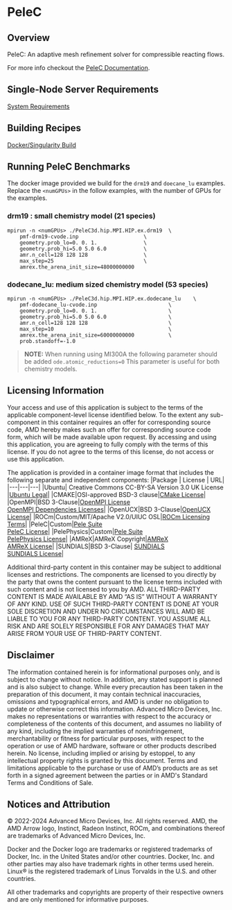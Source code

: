 # PeleC

## Overview
PeleC: An adaptive mesh refinement solver for compressible reacting flows.

For more info checkout the [PeleC Documentation](https://amrex-combustion.github.io/PeleC/).

## Single-Node Server Requirements
[System Requirements](/README.md#single-node-server-requirements) 

## Building Recipes
[Docker/Singularity Build](/pelec/docker/)


## Running PeleC Benchmarks
The docker image provided we build for the `drm19` and `doecane_lu` examples. 
Replace the `<numGPUs>` in the follow examples, with the number of GPUs for the examples. 

### drm19 : small chemistry model (21 species)
```
mpirun -n <numGPUs> ./PeleC3d.hip.MPI.HIP.ex.drm19  \
    pmf-drm19-cvode.inp                     \
    geometry.prob_lo=0. 0. 1.               \
    geometry.prob_hi=5.0 5.0 6.0            \
    amr.n_cell=128 128 128                  \
    max_step=25                             \
    amrex.the_arena_init_size=48000000000   
```

### dodecane_lu: medium sized chemistry model (53 species)
```
mpirun -n <numGPUs> ./PeleC3d.hip.MPI.HIP.ex.dodecane_lu    \
    pmf-dodecane_lu-cvode.inp                       \
    geometry.prob_lo=0. 0. 1.                       \
    geometry.prob_hi=5.0 5.0 6.0                    \
    amr.n_cell=128 128 128                          \
    max_step=10                                     \
    amrex.the_arena_init_size=60000000000           \
    prob.standoff=-1.0
```

> **NOTE:** 
> When running using MI300A the following parameter should be added `ode.atomic_reductions=0`
> This parameter is useful for both chemistry models. 


## Licensing Information
Your access and use of this application is subject to the terms of the applicable component-level license identified below. To the extent any sub-component in this container requires an offer for corresponding source code, AMD hereby makes such an offer for corresponding source code form, which will be made available upon request. By accessing and using this application, you are agreeing to fully comply with the terms of this license. If you do not agree to the terms of this license, do not access or use this application.

The application is provided in a container image format that includes the following separate and independent components:
|Package | License | URL|
|---|---|---|
|Ubuntu| Creative Commons CC-BY-SA Version 3.0 UK License |[Ubuntu Legal](https://ubuntu.com/legal)|
|CMAKE|OSI-approved BSD-3 clause|[CMake License](https://cmake.org/licensing/)|
|OpenMPI|BSD 3-Clause|[OpenMPI License](https://www-lb.open-mpi.org/community/license.php)<br /> [OpenMPI Dependencies Licenses](https://docs.open-mpi.org/en/v5.0.x/license/index.html)|
|OpenUCX|BSD 3-Clause|[OpenUCX License](https://openucx.org/license/)|
|ROCm|Custom/MIT/Apache V2.0/UIUC OSL|[ROCm Licensing Terms](https://rocm.docs.amd.com/en/latest/release/licensing.html)|
|PeleC|Custom|[Pele Suite](https://amrex-combustion.github.io/)<br />[PeleC License](https://github.com/AMReX-Combustion/PeleC?tab=License-1-ov-file)|
|PelePhysics|Custom|[Pele Suite](https://amrex-combustion.github.io/)<br />[PelePhysics License](https://github.com/AMReX-Combustion/PelePhysics?tab=License-1-ov-file)|
|AMReX|AMReX Copyright|[AMReX](https://github.com/AMReX-Codes)<br />[AMReX License](https://github.com/AMReX-Codes/amrex?tab=License-1-ov-file)|
|SUNDIALS|BSD 3-Clause| [SUNDIALS](https://github.com/LLNL/sundials/)<br />[SUNDIALS License](https://github.com/LLNL/sundials?tab=License-1-ov-file)|



Additional third-party content in this container may be subject to additional licenses and restrictions. The components are licensed to you directly by the party that owns the content pursuant to the license terms included with such content and is not licensed to you by AMD. ALL THIRD-PARTY CONTENT IS MADE AVAILABLE BY AMD “AS IS” WITHOUT A WARRANTY OF ANY KIND. USE OF SUCH THIRD-PARTY CONTENT IS DONE AT YOUR SOLE DISCRETION AND UNDER NO CIRCUMSTANCES WILL AMD BE LIABLE TO YOU FOR ANY THIRD-PARTY CONTENT. YOU ASSUME ALL RISK AND ARE SOLELY RESPONSIBLE FOR ANY DAMAGES THAT MAY ARISE FROM YOUR USE OF THIRD-PARTY CONTENT.

## Disclaimer
The information contained herein is for informational purposes only, and is subject to change without notice. In addition, any stated support is planned and is also subject to change. While every precaution has been taken in the preparation of this document, it may contain technical inaccuracies, omissions and typographical errors, and AMD is under no obligation to update or otherwise correct this information. Advanced Micro Devices, Inc. makes no representations or warranties with respect to the accuracy or completeness of the contents of this document, and assumes no liability of any kind, including the implied warranties of noninfringement, merchantability or fitness for particular purposes, with respect to the operation or use of AMD hardware, software or other products described herein. No license, including implied or arising by estoppel, to any intellectual property rights is granted by this document. Terms and limitations applicable to the purchase or use of AMD’s products are as set forth in a signed agreement between the parties or in AMD's Standard Terms and Conditions of Sale.

## Notices and Attribution
© 2022-2024 Advanced Micro Devices, Inc. All rights reserved. AMD, the AMD Arrow logo, Instinct, Radeon Instinct, ROCm, and combinations thereof are trademarks of Advanced Micro Devices, Inc.

Docker and the Docker logo are trademarks or registered trademarks of Docker, Inc. in the United States and/or other countries. Docker, Inc. and other parties may also have trademark rights in other terms used herein. Linux® is the registered trademark of Linus Torvalds in the U.S. and other countries.

All other trademarks and copyrights are property of their respective owners and are only mentioned for informative purposes.
